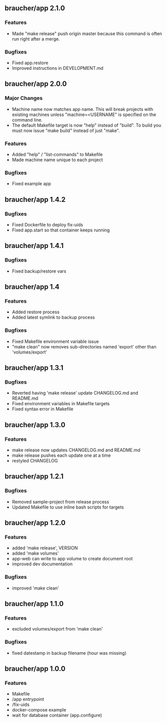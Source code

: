 ## braucher/app 2.1.0

### Features
- Made "make release" push origin master because this command
  is often run right after a merge.

### Bugfixes
- Fixed app.restore
- Improved instructions in DEVELOPMENT.md

## braucher/app 2.0.0

### Major Changes
- Machine name now matches app name. This will break projects 
  with existing machines unless "machine=<USERNAME" is specified
  on the command line.
- The default Makefile target is now "help" instead of "build". To build
  you must now issue "make build" instead of just "make".

### Features
- Added "help" / "list-commands" to Makefile
- Made machine name unique to each project

### Bugfixes
- Fixed example app

## braucher/app 1.4.2

### Bugfixes
- Fixed Dockerfile to deploy fix-uids
- Fixed app.start so that container keeps running

## braucher/app 1.4.1

### Bugfixes
- Fixed backup/restore vars

## braucher/app 1.4

### Features
- Added restore process
- Added latest symlink to backup process

### Bugfixes
- Fixed Makefile environment variable issue
- "make clean" now removes sub-directories named 'export'
  other than 'volumes/export'

## braucher/app 1.3.1

### Bugfixes
- Reverted having 'make release' update CHANGELOG.md and README.md
- Fixed environment variables in Makefile targets
- Fixed syntax error in Makefile

## braucher/app 1.3.0

### Features
- make release now updates CHANGELOG.md and README.md
- make release pushes each update one at a time
- restyled CHANGELOG

## braucher/app 1.2.1

### Bugfixes
- Removed sample-project from release process
- Updated Makefile to use inline bash scripts for targets

## braucher/app 1.2.0

### Features
- added 'make release', VERSION
- added 'make volumes'
- app-web can write to app volume to create document root
- improved dev documentation

### Bugfixes
- improved 'make clean'

## braucher/app 1.1.0

### Features
- excluded volumes/export from 'make clean'

### Bugfixes
- fixed datestamp in backup filename (hour was missing)

## braucher/app 1.0.0

### Features
- Makefile
- /app entrypoint
- /fix-uids
- docker-compose example
- wait for database container (app.configure)


